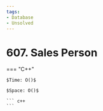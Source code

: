 ```yaml
---
tags:
- Database
- Unsolved
---
```



# 607. Sales Person

=== "C++"

    $Time: O()$

    $Space: O()$

    ``` c++
    ```